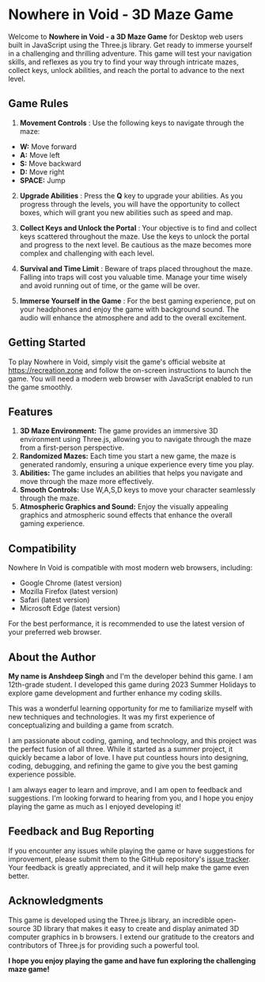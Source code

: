 # Nowhere in Void - 3D Maze Game

Welcome to **Nowhere in Void - a 3D Maze Game** for Desktop web users built in JavaScript using the Three.js library. Get ready to immerse yourself in a challenging and thrilling adventure. This game will test your navigation skills, and reflexes as you try to find your way through intricate mazes, collect keys, unlock abilities, and reach the portal to advance to the next level.

## Game Rules
1. **Movement Controls** : Use the following keys to navigate through the maze:

- **W:** Move forward
- **A:** Move left
- **S:** Move backward
- **D:** Move right
- **SPACE:** Jump

2. **Upgrade Abilities** : Press the **Q** key to upgrade your abilities. As you progress through the levels, you will have the opportunity to collect boxes, which will grant you new abilities such as speed and map.

3. **Collect Keys and Unlock the Portal** : Your objective is to find and collect keys scattered throughout the maze. Use the keys to unlock the portal and progress to the next level. Be cautious as the maze becomes more complex and challenging with each level.

4. **Survival and Time Limit** : Beware of traps placed throughout the maze. Falling into traps will cost you valuable time. Manage your time wisely and avoid running out of time, or the game will be over.

5. **Immerse Yourself in the Game** : For the best gaming experience, put on your headphones and enjoy the game with background sound. The audio will enhance the atmosphere and add to the overall excitement.

## Getting Started
To play Nowhere in Void, simply visit the game's official website at https://recreation.zone and follow the on-screen instructions to launch the game. You will need a modern web browser with JavaScript enabled to run the game smoothly.

## Features
1. **3D Maze Environment:** The game provides an immersive 3D environment using Three.js, allowing you to navigate through the maze from a first-person perspective.
2. **Randomized Mazes:** Each time you start a new game, the maze is generated randomly, ensuring a unique experience every time you play.
3. **Abilities:** The game includes an abilities that helps you navigate and move through the maze more effectively.
4. **Smooth Controls:** Use W,A,S,D keys to move your character seamlessly through the maze.
5. **Atmospheric Graphics and Sound:** Enjoy the visually appealing graphics and atmospheric sound effects that enhance the overall gaming experience.

## Compatibility
Nowhere In Void is compatible with most modern web browsers, including:

- Google Chrome (latest version)
- Mozilla Firefox (latest version)
- Safari (latest version)
- Microsoft Edge (latest version)

For the best performance, it is recommended to use the latest version of your preferred web browser.

## About the Author
**My name is Anshdeep Singh** and I'm the developer behind this game. I am 12th-grade student. I developed this game during 2023 Summer Holidays to explore game development and further enhance my coding skills.

This was a wonderful learning opportunity for me to familiarize myself with new techniques and technologies. It was my first experience of conceptualizing and building a game from scratch.

I am passionate about coding, gaming, and technology, and this project was the perfect fusion of all three. While it started as a summer project, it quickly became a labor of love. I have put countless hours into designing, coding, debugging, and refining the game to give you the best gaming experience possible.

I am always eager to learn and improve, and I am open to feedback and suggestions. I'm looking forward to hearing from you, and I hope you enjoy playing the game as much as I enjoyed developing it!

## Feedback and Bug Reporting
If you encounter any issues while playing the game or have suggestions for improvement, please submit them to the GitHub repository's [issue tracker](https://github.com/AnshdeepSachdeva/nowhere-in-void/issues). Your feedback is greatly appreciated, and it will help make the game even better.

## Acknowledgments
This game is developed using the Three.js library, an incredible open-source 3D library that makes it easy to create and display animated 3D computer graphics in 
b browsers. I extend our gratitude to the creators and contributors of Three.js for providing such a powerful tool.

**I hope you enjoy playing the game and have fun exploring the challenging maze game!**
